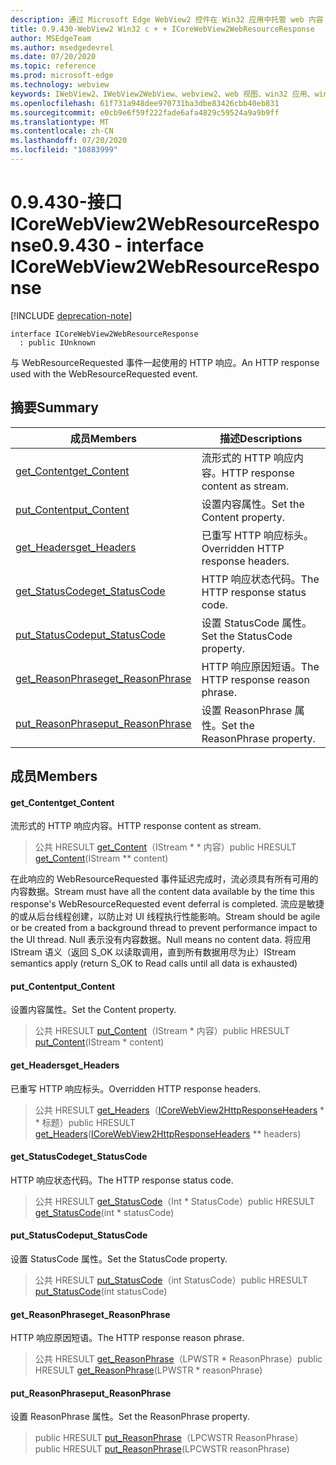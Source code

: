 ```yaml
---
description: 通过 Microsoft Edge WebView2 控件在 Win32 应用中托管 web 内容
title: 0.9.430-WebView2 Win32 c + + ICoreWebView2WebResourceResponse
author: MSEdgeTeam
ms.author: msedgedevrel
ms.date: 07/20/2020
ms.topic: reference
ms.prod: microsoft-edge
ms.technology: webview
keywords: IWebView2、IWebView2WebView、webview2、web 视图、win32 应用、win32、edge、ICoreWebView2、ICoreWebView2Host、浏览器控件、边缘 html
ms.openlocfilehash: 61f731a948dee970731ba3dbe83426cbb40eb831
ms.sourcegitcommit: e0cb9e6f59f222fade6afa4829c59524a9a9b9ff
ms.translationtype: MT
ms.contentlocale: zh-CN
ms.lasthandoff: 07/20/2020
ms.locfileid: "10883999"
---
```

# <span data-ttu-id="53f8a-104">0.9.430-接口 ICoreWebView2WebResourceResponse</span><span class="sxs-lookup"><span data-stu-id="53f8a-104">0.9.430 - interface ICoreWebView2WebResourceResponse</span></span> 

[!INCLUDE [deprecation-note](../../includes/deprecation-note.md)]

```
interface ICoreWebView2WebResourceResponse
  : public IUnknown
```

<span data-ttu-id="53f8a-105">与 WebResourceRequested 事件一起使用的 HTTP 响应。</span><span class="sxs-lookup"><span data-stu-id="53f8a-105">An HTTP response used with the WebResourceRequested event.</span></span>

## <span data-ttu-id="53f8a-106">摘要</span><span class="sxs-lookup"><span data-stu-id="53f8a-106">Summary</span></span>

 <span data-ttu-id="53f8a-107">成员</span><span class="sxs-lookup"><span data-stu-id="53f8a-107">Members</span></span>                        | <span data-ttu-id="53f8a-108">描述</span><span class="sxs-lookup"><span data-stu-id="53f8a-108">Descriptions</span></span>
--------------------------------|---------------------------------------------
[<span data-ttu-id="53f8a-109">get_Content</span><span class="sxs-lookup"><span data-stu-id="53f8a-109">get_Content</span></span>](#get_content) | <span data-ttu-id="53f8a-110">流形式的 HTTP 响应内容。</span><span class="sxs-lookup"><span data-stu-id="53f8a-110">HTTP response content as stream.</span></span>
[<span data-ttu-id="53f8a-111">put_Content</span><span class="sxs-lookup"><span data-stu-id="53f8a-111">put_Content</span></span>](#put_content) | <span data-ttu-id="53f8a-112">设置内容属性。</span><span class="sxs-lookup"><span data-stu-id="53f8a-112">Set the Content property.</span></span>
[<span data-ttu-id="53f8a-113">get_Headers</span><span class="sxs-lookup"><span data-stu-id="53f8a-113">get_Headers</span></span>](#get_headers) | <span data-ttu-id="53f8a-114">已重写 HTTP 响应标头。</span><span class="sxs-lookup"><span data-stu-id="53f8a-114">Overridden HTTP response headers.</span></span>
[<span data-ttu-id="53f8a-115">get_StatusCode</span><span class="sxs-lookup"><span data-stu-id="53f8a-115">get_StatusCode</span></span>](#get_statuscode) | <span data-ttu-id="53f8a-116">HTTP 响应状态代码。</span><span class="sxs-lookup"><span data-stu-id="53f8a-116">The HTTP response status code.</span></span>
[<span data-ttu-id="53f8a-117">put_StatusCode</span><span class="sxs-lookup"><span data-stu-id="53f8a-117">put_StatusCode</span></span>](#put_statuscode) | <span data-ttu-id="53f8a-118">设置 StatusCode 属性。</span><span class="sxs-lookup"><span data-stu-id="53f8a-118">Set the StatusCode property.</span></span>
[<span data-ttu-id="53f8a-119">get_ReasonPhrase</span><span class="sxs-lookup"><span data-stu-id="53f8a-119">get_ReasonPhrase</span></span>](#get_reasonphrase) | <span data-ttu-id="53f8a-120">HTTP 响应原因短语。</span><span class="sxs-lookup"><span data-stu-id="53f8a-120">The HTTP response reason phrase.</span></span>
[<span data-ttu-id="53f8a-121">put_ReasonPhrase</span><span class="sxs-lookup"><span data-stu-id="53f8a-121">put_ReasonPhrase</span></span>](#put_reasonphrase) | <span data-ttu-id="53f8a-122">设置 ReasonPhrase 属性。</span><span class="sxs-lookup"><span data-stu-id="53f8a-122">Set the ReasonPhrase property.</span></span>

## <span data-ttu-id="53f8a-123">成员</span><span class="sxs-lookup"><span data-stu-id="53f8a-123">Members</span></span>

#### <span data-ttu-id="53f8a-124">get_Content</span><span class="sxs-lookup"><span data-stu-id="53f8a-124">get_Content</span></span> 

<span data-ttu-id="53f8a-125">流形式的 HTTP 响应内容。</span><span class="sxs-lookup"><span data-stu-id="53f8a-125">HTTP response content as stream.</span></span>

> <span data-ttu-id="53f8a-126">公共 HRESULT [get_Content](#get_content)（IStream \* \* 内容）</span><span class="sxs-lookup"><span data-stu-id="53f8a-126">public HRESULT [get_Content](#get_content)(IStream \*\* content)</span></span>

<span data-ttu-id="53f8a-127">在此响应的 WebResourceRequested 事件延迟完成时，流必须具有所有可用的内容数据。</span><span class="sxs-lookup"><span data-stu-id="53f8a-127">Stream must have all the content data available by the time this response's WebResourceRequested event deferral is completed.</span></span> <span data-ttu-id="53f8a-128">流应是敏捷的或从后台线程创建，以防止对 UI 线程执行性能影响。</span><span class="sxs-lookup"><span data-stu-id="53f8a-128">Stream should be agile or be created from a background thread to prevent performance impact to the UI thread.</span></span> <span data-ttu-id="53f8a-129">Null 表示没有内容数据。</span><span class="sxs-lookup"><span data-stu-id="53f8a-129">Null means no content data.</span></span> <span data-ttu-id="53f8a-130">将应用 IStream 语义（返回 S_OK 以读取调用，直到所有数据用尽为止）</span><span class="sxs-lookup"><span data-stu-id="53f8a-130">IStream semantics apply (return S_OK to Read calls until all data is exhausted)</span></span>

#### <span data-ttu-id="53f8a-131">put_Content</span><span class="sxs-lookup"><span data-stu-id="53f8a-131">put_Content</span></span> 

<span data-ttu-id="53f8a-132">设置内容属性。</span><span class="sxs-lookup"><span data-stu-id="53f8a-132">Set the Content property.</span></span>

> <span data-ttu-id="53f8a-133">公共 HRESULT [put_Content](#put_content)（IStream \* 内容）</span><span class="sxs-lookup"><span data-stu-id="53f8a-133">public HRESULT [put_Content](#put_content)(IStream \* content)</span></span>

#### <span data-ttu-id="53f8a-134">get_Headers</span><span class="sxs-lookup"><span data-stu-id="53f8a-134">get_Headers</span></span> 

<span data-ttu-id="53f8a-135">已重写 HTTP 响应标头。</span><span class="sxs-lookup"><span data-stu-id="53f8a-135">Overridden HTTP response headers.</span></span>

> <span data-ttu-id="53f8a-136">公共 HRESULT [get_Headers](#get_headers)（[ICoreWebView2HttpResponseHeaders](ICoreWebView2HttpResponseHeaders.md) \* \* 标题）</span><span class="sxs-lookup"><span data-stu-id="53f8a-136">public HRESULT [get_Headers](#get_headers)([ICoreWebView2HttpResponseHeaders](ICoreWebView2HttpResponseHeaders.md) \*\* headers)</span></span>

#### <span data-ttu-id="53f8a-137">get_StatusCode</span><span class="sxs-lookup"><span data-stu-id="53f8a-137">get_StatusCode</span></span> 

<span data-ttu-id="53f8a-138">HTTP 响应状态代码。</span><span class="sxs-lookup"><span data-stu-id="53f8a-138">The HTTP response status code.</span></span>

> <span data-ttu-id="53f8a-139">公共 HRESULT [get_StatusCode](#get_statuscode)（Int \* StatusCode）</span><span class="sxs-lookup"><span data-stu-id="53f8a-139">public HRESULT [get_StatusCode](#get_statuscode)(int \* statusCode)</span></span>

#### <span data-ttu-id="53f8a-140">put_StatusCode</span><span class="sxs-lookup"><span data-stu-id="53f8a-140">put_StatusCode</span></span> 

<span data-ttu-id="53f8a-141">设置 StatusCode 属性。</span><span class="sxs-lookup"><span data-stu-id="53f8a-141">Set the StatusCode property.</span></span>

> <span data-ttu-id="53f8a-142">公共 HRESULT [put_StatusCode](#put_statuscode)（int StatusCode）</span><span class="sxs-lookup"><span data-stu-id="53f8a-142">public HRESULT [put_StatusCode](#put_statuscode)(int statusCode)</span></span>

#### <span data-ttu-id="53f8a-143">get_ReasonPhrase</span><span class="sxs-lookup"><span data-stu-id="53f8a-143">get_ReasonPhrase</span></span> 

<span data-ttu-id="53f8a-144">HTTP 响应原因短语。</span><span class="sxs-lookup"><span data-stu-id="53f8a-144">The HTTP response reason phrase.</span></span>

> <span data-ttu-id="53f8a-145">公共 HRESULT [get_ReasonPhrase](#get_reasonphrase)（LPWSTR \* ReasonPhrase）</span><span class="sxs-lookup"><span data-stu-id="53f8a-145">public HRESULT [get_ReasonPhrase](#get_reasonphrase)(LPWSTR \* reasonPhrase)</span></span>

#### <span data-ttu-id="53f8a-146">put_ReasonPhrase</span><span class="sxs-lookup"><span data-stu-id="53f8a-146">put_ReasonPhrase</span></span> 

<span data-ttu-id="53f8a-147">设置 ReasonPhrase 属性。</span><span class="sxs-lookup"><span data-stu-id="53f8a-147">Set the ReasonPhrase property.</span></span>

> <span data-ttu-id="53f8a-148">public HRESULT [put_ReasonPhrase](#put_reasonphrase)（LPCWSTR ReasonPhrase）</span><span class="sxs-lookup"><span data-stu-id="53f8a-148">public HRESULT [put_ReasonPhrase](#put_reasonphrase)(LPCWSTR reasonPhrase)</span></span>

